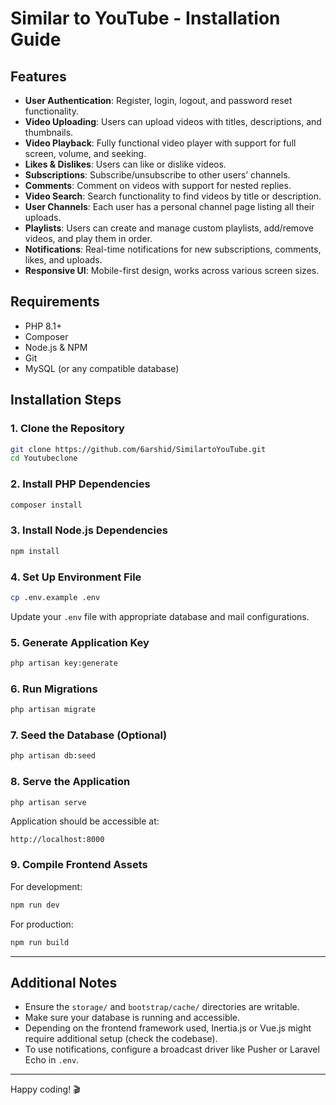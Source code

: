 # Similar to YouTube - Installation Guide

## Features

- **User Authentication**: Register, login, logout, and password reset functionality.
- **Video Uploading**: Users can upload videos with titles, descriptions, and thumbnails.
- **Video Playback**: Fully functional video player with support for full screen, volume, and seeking.
- **Likes & Dislikes**: Users can like or dislike videos.
- **Subscriptions**: Subscribe/unsubscribe to other users’ channels.
- **Comments**: Comment on videos with support for nested replies.
- **Video Search**: Search functionality to find videos by title or description.
- **User Channels**: Each user has a personal channel page listing all their uploads.
- **Playlists**: Users can create and manage custom playlists, add/remove videos, and play them in order.
- **Notifications**: Real-time notifications for new subscriptions, comments, likes, and uploads.
- **Responsive UI**: Mobile-first design, works across various screen sizes.

## Requirements

- PHP 8.1+
- Composer
- Node.js & NPM
- Git
- MySQL (or any compatible database)

## Installation Steps

### 1. Clone the Repository

```bash
git clone https://github.com/6arshid/SimilartoYouTube.git
cd Youtubeclone
```

### 2. Install PHP Dependencies

```bash
composer install
```

### 3. Install Node.js Dependencies

```bash
npm install
```

### 4. Set Up Environment File

```bash
cp .env.example .env
```

Update your `.env` file with appropriate database and mail configurations.

### 5. Generate Application Key

```bash
php artisan key:generate
```

### 6. Run Migrations

```bash
php artisan migrate
```

### 7. Seed the Database (Optional)

```bash
php artisan db:seed
```

### 8. Serve the Application

```bash
php artisan serve
```

Application should be accessible at:

```
http://localhost:8000
```

### 9. Compile Frontend Assets

For development:

```bash
npm run dev
```

For production:

```bash
npm run build
```

---

## Additional Notes

- Ensure the `storage/` and `bootstrap/cache/` directories are writable.
- Make sure your database is running and accessible.
- Depending on the frontend framework used, Inertia.js or Vue.js might require additional setup (check the codebase).
- To use notifications, configure a broadcast driver like Pusher or Laravel Echo in `.env`.

---

Happy coding! 🎬
